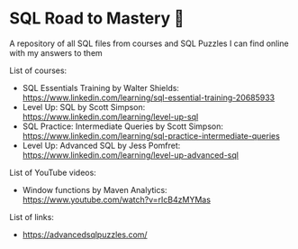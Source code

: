 # SQL Road to Mastery 🚀
A repository of all SQL files from courses and SQL Puzzles I can find online with my answers to them

List of courses:  
* SQL Essentials Training by Walter Shields: https://www.linkedin.com/learning/sql-essential-training-20685933
* Level Up: SQL by Scott Simpson: https://www.linkedin.com/learning/level-up-sql
* SQL Practice: Intermediate Queries by Scott Simpson: https://www.linkedin.com/learning/sql-practice-intermediate-queries
* Level Up: Advanced SQL by Jess Pomfret: https://www.linkedin.com/learning/level-up-advanced-sql

List of YouTube videos:
* Window functions by Maven Analytics: https://www.youtube.com/watch?v=rIcB4zMYMas

List of links:  
* https://advancedsqlpuzzles.com/
